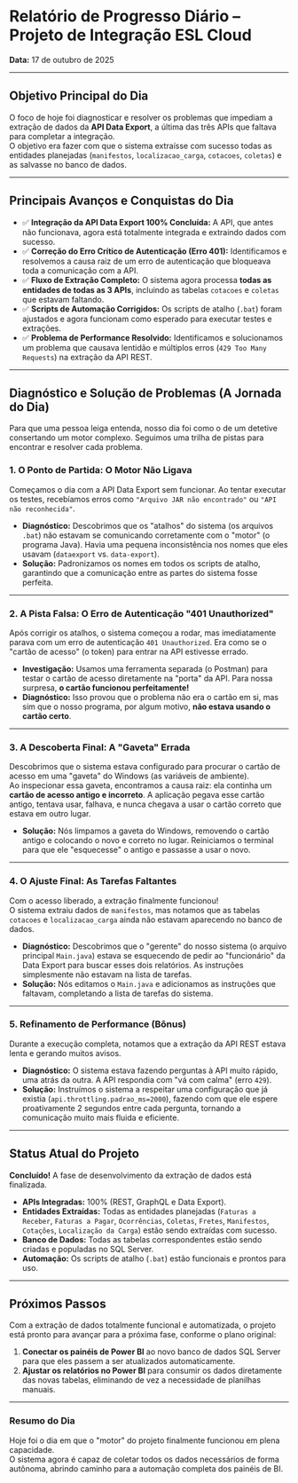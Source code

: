 # **Relatório de Progresso Diário – Projeto de Integração ESL Cloud**

**Data:** 17 de outubro de 2025

---

## **Objetivo Principal do Dia**

O foco de hoje foi diagnosticar e resolver os problemas que impediam a extração de dados da **API Data Export**, a última das três APIs que faltava para completar a integração.  
O objetivo era fazer com que o sistema extraísse com sucesso todas as entidades planejadas (`manifestos`, `localizacao_carga`, `cotacoes`, `coletas`) e as salvasse no banco de dados.

---

## **Principais Avanços e Conquistas do Dia**

- ✅ **Integração da API Data Export 100% Concluída:** A API, que antes não funcionava, agora está totalmente integrada e extraindo dados com sucesso.  
- ✅ **Correção do Erro Crítico de Autenticação (Erro 401):** Identificamos e resolvemos a causa raiz de um erro de autenticação que bloqueava toda a comunicação com a API.  
- ✅ **Fluxo de Extração Completo:** O sistema agora processa **todas as entidades de todas as 3 APIs**, incluindo as tabelas `cotacoes` e `coletas` que estavam faltando.  
- ✅ **Scripts de Automação Corrigidos:** Os scripts de atalho (`.bat`) foram ajustados e agora funcionam como esperado para executar testes e extrações.  
- ✅ **Problema de Performance Resolvido:** Identificamos e solucionamos um problema que causava lentidão e múltiplos erros (`429 Too Many Requests`) na extração da API REST.

---

## **Diagnóstico e Solução de Problemas (A Jornada do Dia)**

Para que uma pessoa leiga entenda, nosso dia foi como o de um detetive consertando um motor complexo. Seguimos uma trilha de pistas para encontrar e resolver cada problema.

### **1. O Ponto de Partida: O Motor Não Ligava**
Começamos o dia com a API Data Export sem funcionar. Ao tentar executar os testes, recebíamos erros como `"Arquivo JAR não encontrado"` ou `"API não reconhecida"`.

- **Diagnóstico:** Descobrimos que os "atalhos" do sistema (os arquivos `.bat`) não estavam se comunicando corretamente com o "motor" (o programa Java). Havia uma pequena inconsistência nos nomes que eles usavam (`dataexport` vs. `data-export`).  
- **Solução:** Padronizamos os nomes em todos os scripts de atalho, garantindo que a comunicação entre as partes do sistema fosse perfeita.

---

### **2. A Pista Falsa: O Erro de Autenticação "401 Unauthorized"**
Após corrigir os atalhos, o sistema começou a rodar, mas imediatamente parava com um erro de autenticação `401 Unauthorized`. Era como se o "cartão de acesso" (o token) para entrar na API estivesse errado.

- **Investigação:** Usamos uma ferramenta separada (o Postman) para testar o cartão de acesso diretamente na "porta" da API. Para nossa surpresa, **o cartão funcionou perfeitamente!**  
- **Diagnóstico:** Isso provou que o problema não era o cartão em si, mas sim que o nosso programa, por algum motivo, **não estava usando o cartão certo**.

---

### **3. A Descoberta Final: A "Gaveta" Errada**
Descobrimos que o sistema estava configurado para procurar o cartão de acesso em uma "gaveta" do Windows (as variáveis de ambiente).  
Ao inspecionar essa gaveta, encontramos a causa raiz: ela continha um **cartão de acesso antigo e incorreto**. A aplicação pegava esse cartão antigo, tentava usar, falhava, e nunca chegava a usar o cartão correto que estava em outro lugar.

- **Solução:** Nós limpamos a gaveta do Windows, removendo o cartão antigo e colocando o novo e correto no lugar. Reiniciamos o terminal para que ele "esquecesse" o antigo e passasse a usar o novo.

---

### **4. O Ajuste Final: As Tarefas Faltantes**
Com o acesso liberado, a extração finalmente funcionou!  
O sistema extraiu dados de `manifestos`, mas notamos que as tabelas `cotacoes` e `localizacao_carga` ainda não estavam aparecendo no banco de dados.

- **Diagnóstico:** Descobrimos que o "gerente" do nosso sistema (o arquivo principal `Main.java`) estava se esquecendo de pedir ao "funcionário" da Data Export para buscar esses dois relatórios. As instruções simplesmente não estavam na lista de tarefas.  
- **Solução:** Nós editamos o `Main.java` e adicionamos as instruções que faltavam, completando a lista de tarefas do sistema.

---

### **5. Refinamento de Performance (Bônus)**
Durante a execução completa, notamos que a extração da API REST estava lenta e gerando muitos avisos.

- **Diagnóstico:** O sistema estava fazendo perguntas à API muito rápido, uma atrás da outra. A API respondia com "vá com calma" (erro `429`).  
- **Solução:** Instruímos o sistema a respeitar uma configuração que já existia (`api.throttling.padrao_ms=2000`), fazendo com que ele espere proativamente 2 segundos entre cada pergunta, tornando a comunicação muito mais fluida e eficiente.

---

## **Status Atual do Projeto**

**Concluído!** A fase de desenvolvimento da extração de dados está finalizada.

- **APIs Integradas:** 100% (REST, GraphQL e Data Export).  
- **Entidades Extraídas:** Todas as entidades planejadas (`Faturas a Receber`, `Faturas a Pagar`, `Ocorrências`, `Coletas`, `Fretes`, `Manifestos`, `Cotações`, `Localização da Carga`) estão sendo extraídas com sucesso.  
- **Banco de Dados:** Todas as tabelas correspondentes estão sendo criadas e populadas no SQL Server.  
- **Automação:** Os scripts de atalho (`.bat`) estão funcionais e prontos para uso.

---

## **Próximos Passos**

Com a extração de dados totalmente funcional e automatizada, o projeto está pronto para avançar para a próxima fase, conforme o plano original:

1. **Conectar os painéis de Power BI** ao novo banco de dados SQL Server para que eles passem a ser atualizados automaticamente.  
2. **Ajustar os relatórios no Power BI** para consumir os dados diretamente das novas tabelas, eliminando de vez a necessidade de planilhas manuais.

---

### **Resumo do Dia**

Hoje foi o dia em que o "motor" do projeto finalmente funcionou em plena capacidade.  
O sistema agora é capaz de coletar todos os dados necessários de forma autônoma, abrindo caminho para a automação completa dos painéis de BI.
